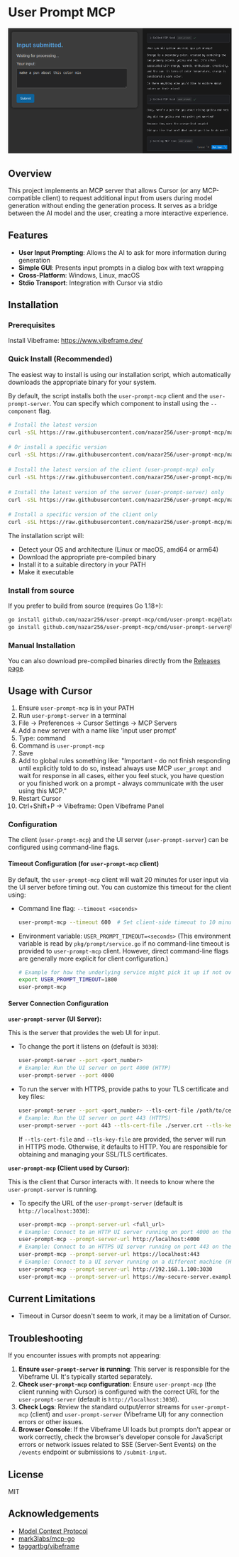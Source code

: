 # User Prompt MCP

![User Prompt MCP](images/example.png)

## Overview

This project implements an MCP server that allows Cursor (or any MCP-compatible client) to request additional input from users during model generation without ending the generation process. It serves as a bridge between the AI model and the user, creating a more interactive experience.

## Features

- **User Input Prompting**: Allows the AI to ask for more information during generation
- **Simple GUI**: Presents input prompts in a dialog box with text wrapping
- **Cross-Platform**: Windows, Linux, macOS
- **Stdio Transport**: Integration with Cursor via stdio

## Installation

### Prerequisites

Install Vibeframe: https://www.vibeframe.dev/

### Quick Install (Recommended)

The easiest way to install is using our installation script, which automatically downloads the appropriate binary for your system.

By default, the script installs both the `user-prompt-mcp` client and the `user-prompt-server`. You can specify which component to install using the `--component` flag.

```bash
# Install the latest version
curl -sSL https://raw.githubusercontent.com/nazar256/user-prompt-mcp/main/install.sh | bash

# Or install a specific version
curl -sSL https://raw.githubusercontent.com/nazar256/user-prompt-mcp/main/install.sh | bash -s -- -v v1.0.0

# Install the latest version of the client (user-prompt-mcp) only
curl -sSL https://raw.githubusercontent.com/nazar256/user-prompt-mcp/main/install.sh | bash -s -- --component client

# Install the latest version of the server (user-prompt-server) only
curl -sSL https://raw.githubusercontent.com/nazar256/user-prompt-mcp/main/install.sh | bash -s -- --component server

# Install a specific version of the client only
curl -sSL https://raw.githubusercontent.com/nazar256/user-prompt-mcp/main/install.sh | bash -s -- --component client -v v1.0.0
```

The installation script will:
- Detect your OS and architecture (Linux or macOS, amd64 or arm64)
- Download the appropriate pre-compiled binary
- Install it to a suitable directory in your PATH
- Make it executable

### Install from source

If you prefer to build from source (requires Go 1.18+):

```bash
go install github.com/nazar256/user-prompt-mcp/cmd/user-prompt-mcp@latest
go install github.com/nazar256/user-prompt-mcp/cmd/user-prompt-server@latest
```

### Manual Installation

You can also download pre-compiled binaries directly from the [Releases page](https://github.com/nazar256/user-prompt-mcp/releases).

## Usage with Cursor

1. Ensure `user-prompt-mcp` is in your PATH
2. Run `user-prompt-server` in a terminal
3. File -> Preferences -> Cursor Settings -> MCP Servers
4. Add a new server with a name like 'input user prompt'
5. Type: command
6. Command is `user-prompt-mcp`
7. Save
8. Add to global rules something like: "Important - do not finish responding until explicitly told to do so, instead always use MCP `user_prompt` and wait for response in all cases, either you feel stuck, you have question or you finished work on a prompt - always communicate with the user using this MCP."
9. Restart Cursor
10. Ctrl+Shift+P -> Vibeframe: Open Vibeframe Panel

### Configuration

The client (`user-prompt-mcp`) and the UI server (`user-prompt-server`) can be configured using command-line flags.

#### Timeout Configuration (for `user-prompt-mcp` client)
By default, the `user-prompt-mcp` client will wait 20 minutes for user input via the UI server before timing out. You can customize this timeout for the client using:

- Command line flag: `--timeout <seconds>`
  ```bash
  user-prompt-mcp --timeout 600  # Set client-side timeout to 10 minutes
  ```
- Environment variable: `USER_PROMPT_TIMEOUT=<seconds>` (This environment variable is read by `pkg/prompt/service.go` if no command-line timeout is provided to `user-prompt-mcp` client. However, direct command-line flags are generally more explicit for client configuration.)
  ```bash
  # Example for how the underlying service might pick it up if not overridden by client's flag
  export USER_PROMPT_TIMEOUT=1800 
  user-prompt-mcp 
  ```

#### Server Connection Configuration

**`user-prompt-server` (UI Server):**

This is the server that provides the web UI for input.
- To change the port it listens on (default is `3030`):
  ```bash
  user-prompt-server --port <port_number>
  # Example: Run the UI server on port 4000 (HTTP)
  user-prompt-server --port 4000
  ```
- To run the server with HTTPS, provide paths to your TLS certificate and key files:
  ```bash
  user-prompt-server --port <port_number> --tls-cert-file /path/to/cert.pem --tls-key-file /path/to/key.pem
  # Example: Run the UI server on port 443 (HTTPS)
  user-prompt-server --port 443 --tls-cert-file ./server.crt --tls-key-file ./server.key
  ```
  If `--tls-cert-file` and `--tls-key-file` are provided, the server will run in HTTPS mode. Otherwise, it defaults to HTTP.
  You are responsible for obtaining and managing your SSL/TLS certificates.

**`user-prompt-mcp` (Client used by Cursor):**

This is the client that Cursor interacts with. It needs to know where the `user-prompt-server` is running.
- To specify the URL of the `user-prompt-server` (default is `http://localhost:3030`):
  ```bash
  user-prompt-mcp --prompt-server-url <full_url>
  # Example: Connect to an HTTP UI server running on port 4000 on the same machine
  user-prompt-mcp --prompt-server-url http://localhost:4000
  # Example: Connect to an HTTPS UI server running on port 443 on the same machine
  user-prompt-mcp --prompt-server-url https://localhost:443
  # Example: Connect to a UI server running on a different machine (HTTP or HTTPS)
  user-prompt-mcp --prompt-server-url http://192.168.1.100:3030
  user-prompt-mcp --prompt-server-url https://my-secure-server.example.com:443
  ```

## Current Limitations

- Timeout in Cursor doesn't seem to work, it may be a limitation of Cursor.

## Troubleshooting

If you encounter issues with prompts not appearing:
1.  **Ensure `user-prompt-server` is running**: This server is responsible for the Vibeframe UI. It's typically started separately.
2.  **Check `user-prompt-mcp` configuration**: Ensure `user-prompt-mcp` (the client running with Cursor) is configured with the correct URL for the `user-prompt-server` (default is `http://localhost:3030`).
3.  **Check Logs**: Review the standard output/error streams for `user-prompt-mcp` (client) and `user-prompt-server` (Vibeframe UI) for any connection errors or other issues.
4.  **Browser Console**: If the Vibeframe UI loads but prompts don't appear or work correctly, check the browser's developer console for JavaScript errors or network issues related to SSE (Server-Sent Events) on the `/events` endpoint or submissions to `/submit-input`.

## License

MIT

## Acknowledgements

- [Model Context Protocol](https://modelcontextprotocol.io)
- [mark3labs/mcp-go](https://github.com/mark3labs/mcp-go) 
- [taggartbg/vibeframe](https://github.com/taggartbg/vibeframe)
